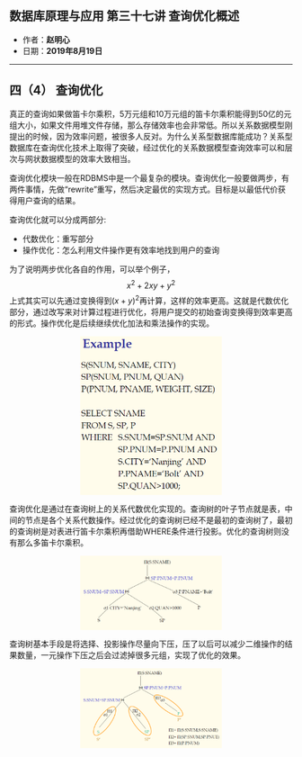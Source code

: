 ## 数据库原理与应用 第三十七讲 查询优化概述

- 作者：**赵明心**
- 日期：**2019年8月19日**

---

## 四（4） 查询优化

真正的查询如果做笛卡尔乘积，5万元组和10万元组的笛卡尔乘积能得到50亿的元组大小，如果文件用堆文件存储，那么存储效率也会非常低。所以关系数据模型刚提出的时候，因为效率问题，被很多人反对。为什么关系型数据库能成功？关系型数据库在查询优化技术上取得了突破，经过优化的关系数据模型查询效率可以和层次与网状数据模型的效率大致相当。

查询优化模块一般在RDBMS中是一个最复杂的模块。查询优化一般要做两步，有两件事情，先做“rewrite”重写，然后决定最优的实现方式。目标是以最低代价获得用户查询的结果。

查询优化就可以分成两部分:
- 代数优化：重写部分
- 操作优化：怎么利用文件操作更有效率地找到用户的查询

为了说明两步优化各自的作用，可以举个例子，
$$
x^2+2xy+y^2
$$
上式其实可以先通过变换得到$(x+y)^2$再计算，这样的效率更高。这就是代数优化部分，通过改写来对计算过程进行优化，将用户提交的初始查询变换得到效率更高的形式。操作优化是后续继续优化加法和乘法操作的实现。

<img src="img/Note_37/example.png" width="50%" style="display:block;margin:auto;">

查询优化是通过在查询树上的关系代数优化实现的。查询树的叶子节点就是表，中间的节点是各个关系代数操作。经过优化的查询树已经不是最初的查询树了，最初的查询树是对表进行笛卡尔乘积再借助WHERE条件进行投影。优化的查询树则没有那么多笛卡尔乘积。

<img src="img/Note_37/tree.png" width="50%" style="display:block;margin:auto;">

查询树基本手段是将选择、投影操作尽量向下压，压了以后可以减少二维操作的结果数量，一元操作下压之后会过滤掉很多元组，实现了优化的效果。

<img src="img/Note_37/tree2.png" width="50%" style="display:block;margin:auto;">